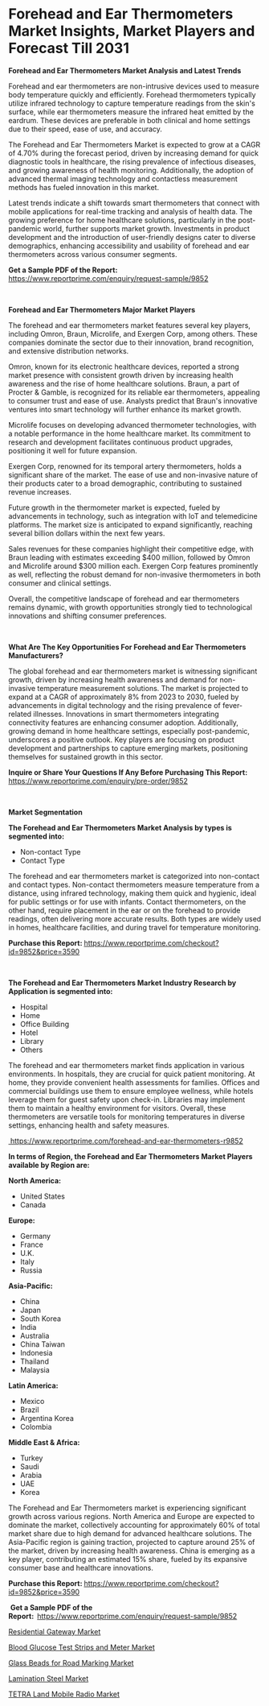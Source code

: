 <p><h1>Forehead and Ear Thermometers Market Insights, Market Players and Forecast Till 2031</h1></p><p><strong>Forehead and Ear Thermometers Market Analysis and Latest Trends</strong></p>
<p><p>Forehead and ear thermometers are non-intrusive devices used to measure body temperature quickly and efficiently. Forehead thermometers typically utilize infrared technology to capture temperature readings from the skin's surface, while ear thermometers measure the infrared heat emitted by the eardrum. These devices are preferable in both clinical and home settings due to their speed, ease of use, and accuracy.</p><p>The Forehead and Ear Thermometers Market is expected to grow at a CAGR of 4.70% during the forecast period, driven by increasing demand for quick diagnostic tools in healthcare, the rising prevalence of infectious diseases, and growing awareness of health monitoring. Additionally, the adoption of advanced thermal imaging technology and contactless measurement methods has fueled innovation in this market.</p><p>Latest trends indicate a shift towards smart thermometers that connect with mobile applications for real-time tracking and analysis of health data. The growing preference for home healthcare solutions, particularly in the post-pandemic world, further supports market growth. Investments in product development and the introduction of user-friendly designs cater to diverse demographics, enhancing accessibility and usability of forehead and ear thermometers across various consumer segments.</p></p>
<p><strong>Get a Sample PDF of the Report:&nbsp;</strong> <a href="https://www.reportprime.com/enquiry/request-sample/9852?utm_campaign=1260&utm_medium=2&utm_source=Github&utm_content=ia&utm_term=10102024&utm_id=forehead-and-ear-thermometers">https://www.reportprime.com/enquiry/request-sample/9852</a></p>
<p>&nbsp;</p>
<p><strong>Forehead and Ear Thermometers Major Market Players</strong></p>
<p><p>The forehead and ear thermometers market features several key players, including Omron, Braun, Microlife, and Exergen Corp, among others. These companies dominate the sector due to their innovation, brand recognition, and extensive distribution networks.</p><p>Omron, known for its electronic healthcare devices, reported a strong market presence with consistent growth driven by increasing health awareness and the rise of home healthcare solutions. Braun, a part of Procter & Gamble, is recognized for its reliable ear thermometers, appealing to consumer trust and ease of use. Analysts predict that Braun's innovative ventures into smart technology will further enhance its market growth.</p><p>Microlife focuses on developing advanced thermometer technologies, with a notable performance in the home healthcare market. Its commitment to research and development facilitates continuous product upgrades, positioning it well for future expansion. </p><p>Exergen Corp, renowned for its temporal artery thermometers, holds a significant share of the market. The ease of use and non-invasive nature of their products cater to a broad demographic, contributing to sustained revenue increases.</p><p>Future growth in the thermometer market is expected, fueled by advancements in technology, such as integration with IoT and telemedicine platforms. The market size is anticipated to expand significantly, reaching several billion dollars within the next few years.</p><p>Sales revenues for these companies highlight their competitive edge, with Braun leading with estimates exceeding $400 million, followed by Omron and Microlife around $300 million each. Exergen Corp features prominently as well, reflecting the robust demand for non-invasive thermometers in both consumer and clinical settings. </p><p>Overall, the competitive landscape of forehead and ear thermometers remains dynamic, with growth opportunities strongly tied to technological innovations and shifting consumer preferences.</p></p>
<p>&nbsp;</p>
<p><strong>What Are The Key Opportunities For Forehead and Ear Thermometers Manufacturers?</strong></p>
<p><p>The global forehead and ear thermometers market is witnessing significant growth, driven by increasing health awareness and demand for non-invasive temperature measurement solutions. The market is projected to expand at a CAGR of approximately 8% from 2023 to 2030, fueled by advancements in digital technology and the rising prevalence of fever-related illnesses. Innovations in smart thermometers integrating connectivity features are enhancing consumer adoption. Additionally, growing demand in home healthcare settings, especially post-pandemic, underscores a positive outlook. Key players are focusing on product development and partnerships to capture emerging markets, positioning themselves for sustained growth in this sector.</p></p>
<p><strong>Inquire or Share Your Questions If Any Before Purchasing This Report:</strong> <a href="https://www.reportprime.com/enquiry/pre-order/9852?utm_campaign=1260&utm_medium=2&utm_source=Github&utm_content=ia&utm_term=10102024&utm_id=forehead-and-ear-thermometers">https://www.reportprime.com/enquiry/pre-order/9852</a></p>
<p>&nbsp;</p>
<p><strong>Market Segmentation</strong></p>
<p><strong>The Forehead and Ear Thermometers Market Analysis by types is segmented into:</strong></p>
<p><ul><li>Non-contact Type</li><li>Contact Type</li></ul></p>
<p><p>The forehead and ear thermometers market is categorized into non-contact and contact types. Non-contact thermometers measure temperature from a distance, using infrared technology, making them quick and hygienic, ideal for public settings or for use with infants. Contact thermometers, on the other hand, require placement in the ear or on the forehead to provide readings, often delivering more accurate results. Both types are widely used in homes, healthcare facilities, and during travel for temperature monitoring.</p></p>
<p><strong>Purchase this Report:&nbsp;</strong><a href="https://www.reportprime.com/checkout?id=9852&price=3590&utm_campaign=1260&utm_medium=2&utm_source=Github&utm_content=ia&utm_term=10102024&utm_id=forehead-and-ear-thermometers">https://www.reportprime.com/checkout?id=9852&price=3590</a></p>
<p>&nbsp;</p>
<p><strong>The Forehead and Ear Thermometers Market Industry Research by Application is segmented into:</strong></p>
<p><ul><li>Hospital</li><li>Home</li><li>Office Building</li><li>Hotel</li><li>Library</li><li>Others</li></ul></p>
<p><p>The forehead and ear thermometers market finds application in various environments. In hospitals, they are crucial for quick patient monitoring. At home, they provide convenient health assessments for families. Offices and commercial buildings use them to ensure employee wellness, while hotels leverage them for guest safety upon check-in. Libraries may implement them to maintain a healthy environment for visitors. Overall, these thermometers are versatile tools for monitoring temperatures in diverse settings, enhancing health and safety measures.</p></p>
<p><a href="https://www.reportprime.com/forehead-and-ear-thermometers-r9852?utm_campaign=1260&utm_medium=2&utm_source=Github&utm_content=ia&utm_term=10102024&utm_id=forehead-and-ear-thermometers">&nbsp;https://www.reportprime.com/forehead-and-ear-thermometers-r9852</a></p>
<p><strong>In terms of Region, the Forehead and Ear Thermometers Market Players available by Region are:</strong></p>
<p>
    <p> <strong> North America: </strong>
        <ul>
            <li>United States</li>
            <li>Canada</li>
        </ul>
        </p> 
    <p> <strong> Europe: </strong>
        <ul>
            <li>Germany</li>
            <li>France</li>
            <li>U.K.</li>
            <li>Italy</li>
            <li>Russia</li>
        </ul>
        </p> 
    <p> <strong> Asia-Pacific: </strong>
        <ul>
            <li>China</li>
            <li>Japan</li>
            <li>South Korea</li>
            <li>India</li>
            <li>Australia</li>
            <li>China Taiwan</li>
            <li>Indonesia</li>
            <li>Thailand</li>
            <li>Malaysia</li>
        </ul>
        </p> 
    <p> <strong> Latin America: </strong>
        <ul>
            <li>Mexico</li>
            <li>Brazil</li>
            <li>Argentina Korea</li>
            <li>Colombia</li>
        </ul>
        </p> 
    <p> <strong> Middle East & Africa: </strong>
        <ul>
            <li>Turkey</li>
            <li>Saudi</li>
            <li>Arabia</li>
            <li>UAE</li>
            <li>Korea</li>
        </ul>
    </p>
    </p>
<p><p>The Forehead and Ear Thermometers market is experiencing significant growth across various regions. North America and Europe are expected to dominate the market, collectively accounting for approximately 60% of total market share due to high demand for advanced healthcare solutions. The Asia-Pacific region is gaining traction, projected to capture around 25% of the market, driven by increasing health awareness. China is emerging as a key player, contributing an estimated 15% share, fueled by its expansive consumer base and healthcare innovations.</p></p>
<p><strong>Purchase this Report: </strong><a href="https://www.reportprime.com/checkout?id=9852&price=3590&utm_campaign=1260&utm_medium=2&utm_source=Github&utm_content=ia&utm_term=10102024&utm_id=forehead-and-ear-thermometers">https://www.reportprime.com/checkout?id=9852&price=3590</a></p>
<p>&nbsp;<strong>Get a Sample PDF of the Report:&nbsp;&nbsp;</strong><a href="https://www.reportprime.com/enquiry/request-sample/9852?utm_campaign=1260&utm_medium=2&utm_source=Github&utm_content=ia&utm_term=10102024&utm_id=forehead-and-ear-thermometers">https://www.reportprime.com/enquiry/request-sample/9852</a></p>
<p><strong></strong></p>
<p><p><a href="https://issuu.com/reportprime-2/docs/residential-gateway-market-size-203_27404f298ba0d2?utm_campaign=1260&utm_medium=2&utm_source=Github&utm_content=ia&utm_term=10102024&utm_id=forehead-and-ear-thermometers">Residential Gateway Market</a></p><p><a href="https://github.com/mharielmesa/Market-Research-Report-List-5/blob/main/blood-glucose-test-strips-and-meter-market.md?utm_campaign=1260&utm_medium=2&utm_source=Github&utm_content=ia&utm_term=10102024&utm_id=forehead-and-ear-thermometers">Blood Glucose Test Strips and Meter Market</a></p><p><a href="https://www.linkedin.com/pulse/global-glass-beads-road-marking-market-focus-product-type-grade-66vte?utm_campaign=1260&utm_medium=2&utm_source=Github&utm_content=ia&utm_term=10102024&utm_id=forehead-and-ear-thermometers">Glass Beads for Road Marking Market</a></p><p><a href="https://www.linkedin.com/pulse/lamination-steel-market-outlook-share-analysis-growth-trends-rreme?utm_campaign=1260&utm_medium=2&utm_source=Github&utm_content=ia&utm_term=10102024&utm_id=forehead-and-ear-thermometers">Lamination Steel Market</a></p><p><a href="https://issuu.com/reportprime-2/docs/tetra-land-mobile-radio-market-size_3739182db2992c?utm_campaign=1260&utm_medium=2&utm_source=Github&utm_content=ia&utm_term=10102024&utm_id=forehead-and-ear-thermometers">TETRA Land Mobile Radio Market</a></p></p>